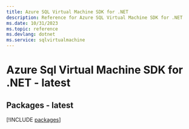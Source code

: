 ```yaml
---
title: Azure SQL Virtual Machine SDK for .NET
description: Reference for Azure SQL Virtual Machine SDK for .NET
ms.date: 10/31/2023
ms.topic: reference
ms.devlang: dotnet
ms.service: sqlvirtualmachine
---
```

# Azure Sql Virtual Machine SDK for .NET - latest
## Packages - latest
[!INCLUDE [packages](sql-virtual-machine-index.md)]
